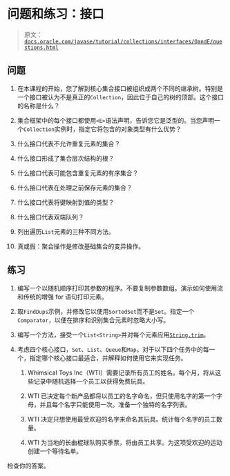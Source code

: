 # 问题和练习：接口

> 原文：[`docs.oracle.com/javase/tutorial/collections/interfaces/QandE/questions.html`](https://docs.oracle.com/javase/tutorial/collections/interfaces/QandE/questions.html)

## 问题

1.  在本课程的开始，您了解到核心集合接口被组织成两个不同的继承树。特别是一个接口被认为不是真正的`Collection`，因此位于自己的树的顶部。这个接口的名称是什么？

1.  集合框架中的每个接口都使用`<E>`语法声明，告诉您它是泛型的。当您声明一个`Collection`实例时，指定它将包含的对象类型有什么优势？

1.  什么接口代表不允许重复元素的集合？

1.  什么接口形成了集合层次结构的根？

1.  什么接口代表可能包含重复元素的有序集合？

1.  什么接口代表在处理之前保存元素的集合？

1.  什么接口代表将键映射到值的类型？

1.  什么接口代表双端队列？

1.  列出遍历`List`元素的三种不同方法。

1.  真或假：聚合操作是修改基础集合的变异操作。

## 练习

1.  编写一个以随机顺序打印其参数的程序。不要复制参数数组。演示如何使用流和传统的增强 for 语句打印元素。

1.  取`FindDups`示例，并修改它以使用`SortedSet`而不是`Set`。指定一个`Comparator`，以便在排序和识别集合元素时忽略大小写。

1.  编写一个方法，接受一个`List<String>`并对每个元素应用[`String.trim`](https://docs.oracle.com/javase/8/docs/api/java/lang/String.html#trim--)。

1.  考虑四个核心接口，`Set`、`List`、`Queue`和`Map`。对于以下四个任务中的每一个，指定哪个核心接口最适合，并解释如何使用它来实现任务。

    1.  Whimsical Toys Inc（WTI）需要记录所有员工的姓名。每个月，将从这些记录中随机选择一个员工以获得免费玩具。

    1.  WTI 已决定每个新产品都将以员工的名字命名，但只使用名字的第一个字母，并且每个名字只能使用一次。准备一个独特的名字列表。

    1.  WTI 决定只想使用最受欢迎的名字来命名其玩具。统计每个名字的员工数量。

    1.  WTI 为当地的长曲棍球队购买季票，将由员工共享。为这项受欢迎的运动创建一个等待名单。

检查你的答案。
